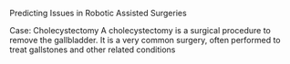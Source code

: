 Predicting Issues in Robotic Assisted Surgeries 

     
Case: Cholecystectomy 
A cholecystectomy is a surgical procedure to remove the gallbladder. It is a very common surgery, often performed to treat gallstones and other related conditions
